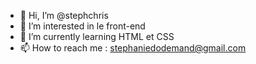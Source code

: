- 👋 Hi, I’m @stephchris
- 👀 I’m interested in  le front-end
- 🌱 I’m currently learning  HTML et CSS
- 📫 How to reach me  :  stephaniedodemand@gmail.com

<!---
stephchris/stephchris is a ✨ special ✨ repository because its `README.md` (this file) appears on your GitHub profile.
You can click the Preview link to take a look at your changes.
--->
